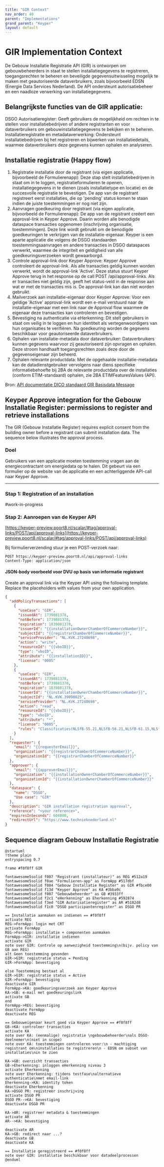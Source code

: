 ```yaml
---
title: "GIR Context"
nav_order: 40
parent: "Implementations"
grand_parent: "Keyper"
layout: default
---
```


# GIR Implementation Context
De Gebouw Installatie Registratie API (GIR) is ontworpen om gebouwbeheerders in staat te stellen installatiegegevens te registreren, toegangsrechten te beheren en beveiligde gegevensuitwisseling mogelijk te maken met geautoriseerde dataverbruikers, zoals bijvoorbeeld EDSN (Energie Data Services Nederland). De API ondersteunt autorisatiebeheer en een naadloze verwerking van installatiegegevens.

## Belangrijkste functies van de GIR applicatie:
DSGO Autorisatieregister: Geeft gebruikers de mogelijkheid om rechten in te stellen voor installatiebedrijven of andere registranten en voor dataverbruikers om gebouwinstallatiegegevens te bekijken en te beheren.
Installatieregistratie en metadataverwerking: Ondersteunt installatiebedrijven bij het registreren en bijwerken van installatiedetails, waarmee dataverbruikers deze gegevens kunnen ophalen en analyseren.

## Installatie registratie (Happy flow)
1. Registratie installatie door de registrant (via eigen applicatie, bijvoorbeeld de Formulierenapp): Deze stap stelt installatiebedrijven in staat om in te loggen, registratieformulieren te openen, installatiegegevens in te dienen (zoals installatietype en locatie) en de succesvolle registratie te bevestigen. De app van de registrant registreert eerst installaties, die op 'pending' status komen te staan indien de juiste toestemmingen er nog niet zijn.
2. Aanvragen goedkeuring door registrant (via eigen applicatie, bijvoorbeeld de Formulierenapp): De app van de registrant creëert een approval-link in Keyper Approve. Daarin worden alle benodigde dataspace transacties opgenomen (inschrijving organisatie, toestemmingen). Deze link wordt gebruikt om de benodigde goedkeuringen te verkrijgen van de installatie-eigenaar. Keyper is een aparte applicatie die volgens de DSGO standaarden toestemmingsaanvragen en andere transacties in DSGO dataspaces verwerkt, waarmee de integriteit en geldigheid van alle goedkeuringsverzoeken wordt gewaarborgd.
3. Controle approval-link door Keyper Approve: Keyper Approve controleert de approval-link. Als alle transacties geldig kunnen worden verwerkt, wordt de approval-link 'Active'. Deze status stuurt Keyper Approve terug in het response op de call POST /api/approval-links. Als er transacties niet geldig zijn, geeft het status-veld in de response aan wat er met de transacties mis is. De approval-link kan dan niet worden gebruikt.
4. Mailverzoek aan installatie-eigenaar door Keyper Approve: Voor een geldige 'Active' approval-link wordt een e-mail verstuurd naar de installatie-eigenaar met een link naar de Approval flow waarmee de eigenaar deze transacties kan controleren en bevestigen.
5. Bevestiging na authenticatie via eHerkenning: Dit stelt gebruikers in staat om veilig in te loggen en hun identiteit als vertegenwoordigers van hun organisaties te verifiëren. Na goedkeuring worden de gegevens beschikbaar voor geautoriseerde dataverbruikers.
6. Ophalen van installatie-metadata door dataverbruiker: Dataverbruikers kunnen gegevens waarvoor zij geautoriseerd zijn opvragen en ophalen. Deze stroom handhaaft toegangsrechten zoals deze door de gegevenseigenaar zijn beheerd.
7. Ophalen relevante productdata: Met de opgehaalde installatie-metadata kan de datadienstgebruiker vervolgens naar diens specifieke informatiebehoefte bij 2BA de relevante productdata over de installaties (conform ETIM-standaard) ophalen, zie 2BA ETIMFeaturesValues (API).

Bron: [API documentatie DICO standaard GIR Basisdata Message](https://ketenstandaard.semantic-treehouse.nl/docs/api/GIR/)

## Keyper Approve integration for the Gebouw Installatie Register: permissions to register and retrieve installations

The GIR (Gebouw Installatie Register) requires explicit consent from the building owner before a registrant can submit installation data. The sequence below illustrates the approval process.

### Doel

Gebruikers van een applicatie moeten toestemming vragen aan de energiecontractant om energiedata op te halen. Dit gebeurt via een formulier op de website van de applicatie en een achterliggende API-call naar Keyper Approve.

---

### Stap 1: Registration of an installation

#work-in-progress

### Stap 2: Aanroepen van de Keyper API

[https://keyper-preview.poort8.nl/scalar/#tag/approval-links/POST/api/approval-links](https://keyper-preview.poort8.nl/scalar/#tag/approval-links/POST/api/approval-links)

Bij formulierverzending stuur je een POST-verzoek naar:

```
POST https://keyper-preview.poort8.nl/api/approval-links
Content-Type: application/json
```

#### JSON-body voorbeeld voor DVU op basis van informatie registrant

Create an approval link via the Keyper API using the following template. Replace the placeholders with values from your own application.

```json
{
  "addPolicyTransactions": [
    {
      "useCase": "GIR",
      "issuedAt": 1739881378,
      "notBefore": 1739881378,
      "expiration": 1839881378,
      "issuerId": "{{installationOwnerChamberOfCommerceNumber}}",
      "subjectId": "{{registrarChamberOfCommerceNumber}}",
      "serviceProvider": "NL.KVK.27248698",
      "action": "write",
      "resourceId": "{{vboID}}",
      "type": "vboID",
      "attribute": "{{installationID}}",
      "license": "0005"
    },
    {
      "useCase": "GIR",
      "issuedAt": 1739881378,
      "notBefore": 1739881378,
      "expiration": 1839881378,
      "issuerId": "{{installationOwnerChamberOfCommerceNumber}}",
      "subjectId": "NL.KVK.39098825",
      "serviceProvider": "NL.KVK.27248698",
      "action": "read",
      "resourceId": "{{vboID}}",
      "type": "vboID",
      "attribute": "*",
      "license": "0005",
      "rules": "Classificaties(NLSfB-55.21,NLSfB-56.21,NLSfB-61.15,NLSfB-62.32,NLSfB-61.18)"
    }
  ],
  "requester": {
    "email": "{{requesterEmail}}",
    "organization": "{{registrarChamberOfCommerceNumber}}",
    "organizationId": "{{registrarChamberOfCommerceNumber}}"
  },
  "approver": {
    "email": "{{approverEmail}}",
    "organization": "{{installationOwnerChamberOfCommerceNumber}}",
    "organizationId": "{{installationOwnerChamberOfCommerceNumber}}"
  },
  "dataspace": {
    "name": "DSGO",
    "Use case": "GIR"
  },
  "description": "GIR installation registration approval",
  "reference": "<your reference>",
  "expiresInSeconds": 604800,
  "redirectUrl": "https://www.technieknederland.nl"
}
```

## Sequence diagram Gebouw Installatie Registratie

```plantuml
@startuml
!theme plain
entryspacing 0.7

frame #f0f8ff GIR

fontawesome5solid f007 "Registrant (installateur)" as REG #512a19
fontawesome5solid f0ae "Formulieren-app" as FormApp #517dbf
fontawesome5solid f084 "Gebouw Installatie Register" as GIR #fbce00
fontawesome5solid f13d "Keyper Approve" as KA #3bba9c
fontawesome5solid f007 "Gebouwbeheerder" as GB #3933ff
fontawesome5solid f2c1 "eHerkenning" as Eherkenning #592874
fontawesome5solid f3ed "GIR Autorisatieregister" as AR #5182d8
fontawesome5solid f1c0 "DSGO participantenregister" as DSGO PR

== Installatie aanmaken en indienen == #f0f8ff
activate REG
REG->FormApp: login met CRT
activate FormApp
REG->FormApp: installatie + componenten aanmaken
FormApp->GIR: installatie indienen
activate GIR
note over GIR: Controle op aanwezigheid toestemming\n(bijv. policy van GB aan REG)
alt Geen toestemming gevonden
GIR->GIR: registratie status = Pending
GIR->FormApp: bevestiging

else Toestemming bestaat al
GIR->GIR: registratie status = Active
GIR->FormApp: bevestiging
deactivate GIR
FormApp->KA: goedkeuringsverzoek aan Keyper Approve
KA->GB: e-mail met goedkeuringslink
activate GB
end
FormApp->REG: bevestiging
deactivate FormApp
deactivate REG

== Gebouweigenaar keurt goed via Keyper Approve == #f0f8ff
GB->KA: controleer transacties
activate KA
note over KA: (eenmalige) registratie \ngebouwbeheerder\nals DSGO-deelnemer\n(niet in scope)
note over KA: toestemmingen controleren voor:\n - machtiging registrant om\ninstallaties te registreren\n - EDSN om subset van installaties\nin te zien

KA->GB: overzicht transacties
GB->Eherkenning: inloggen eHerkenning niveau 3
activate Eherkenning
note over Eherkenning: tijdens testfase\nalternatieve authenticatie\nmet email-link
Eherkenning->KA: identity token
deactivate Eherkenning
KA->DSGO PR: registreer inschrijving
activate DSGO PR
DSGO PR-->KA: bevestiging
deactivate DSGO PR

KA->AR: registreer metadata & toestemmingen
activate AR
AR-->KA: bevestiging

deactivate AR
KA->GB: redirect naar ...?
deactivate GB
deactivate KA

== Installatie geregistreerd == #f0f8ff
note over GIR: installatie beschikbaar voor datadeelprocessen
@enduml
```

